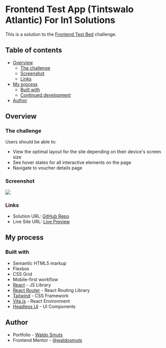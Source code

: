 # Frontend Test App (Tintswalo Atlantic) For In1 Solutions

This is a solution to the [Frontend Test Bed](https://github.com/In1Solutions/frontend-test-bed) challenge.

## Table of contents

- [Overview](#overview)
  - [The challenge](#the-challenge)
  - [Screenshot](#screenshot)
  - [Links](#links)
- [My process](#my-process)
  - [Built with](#built-with)
  - [Continued development](#continued-development)
- [Author](#author)

## Overview

### The challenge

Users should be able to:

- View the optimal layout for the site depending on their device's screen size
- See hover states for all interactive elements on the page
- Navigate to voucher details page

### Screenshot

![](./screenshot.png)

### Links

- Solution URL: [GitHub Repo](https://github.com/waldosmuts/frontend-test-app/)
- Live Site URL: [Live Preview](https://frontend-test-tintswalo.netlify.app/)

## My process

### Built with

- Semantic HTML5 markup
- Flexbox
- CSS Grid
- Mobile-first workflow
- [React](https://reactjs.org/) - JS Library
- [React Router](https://reactrouter.com/) - React Routing Library
- [Tailwind](https://tailwindcss.com/) - CSS Framework
- [Vite.js](https://vitejs.dev/) - React Environment
- [Headless UI](https://headlessui.dev/) - UI Components

## Author

- Portfolio - [Waldo Smuts](https://waldosmuts.netlify.app)
- Frontend Mentor - [@waldosmuts](https://www.frontendmentor.io/profile/waldosmuts)
